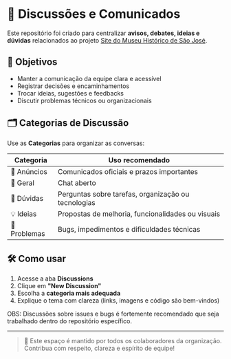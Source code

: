# 💬 Discussões e Comunicados

Este repositório foi criado para centralizar **avisos, debates, ideias e dúvidas** relacionados ao projeto [Site do Museu Histórico de São José](https://github.com/Projeto-Site-do-Museu).

## 🎯 Objetivos

- Manter a comunicação da equipe clara e acessível
- Registrar decisões e encaminhamentos
- Trocar ideias, sugestões e feedbacks
- Discutir problemas técnicos ou organizacionais

## 🗂️ Categorias de Discussão

Use as **Categorias** para organizar as conversas:

| Categoria       | Uso recomendado                                       |
|-----------------|-------------------------------------------------------|
| 📢 Anúncios     | Comunicados oficiais e prazos importantes            |
| 💬 Geral        | Chat aberto                                          |
| 🤔 Dúvidas       | Perguntas sobre tarefas, organização ou tecnologias  |
| 💡 Ideias        | Propostas de melhoria, funcionalidades ou visuais    |
| 🐞 Problemas     | Bugs, impedimentos e dificuldades técnicas           |

## 🛠️ Como usar

1. Acesse a aba **Discussions**
2. Clique em **"New Discussion"**
3. Escolha a **categoria mais adequada**
4. Explique o tema com clareza (links, imagens e código são bem-vindos)

OBS: Discussões sobre issues e bugs é fortemente recomendado que seja trabalhado dentro do repositório específico.  

---

> 🤝 Este espaço é mantido por todos os colaboradores da organização.  
Contribua com respeito, clareza e espírito de equipe!
